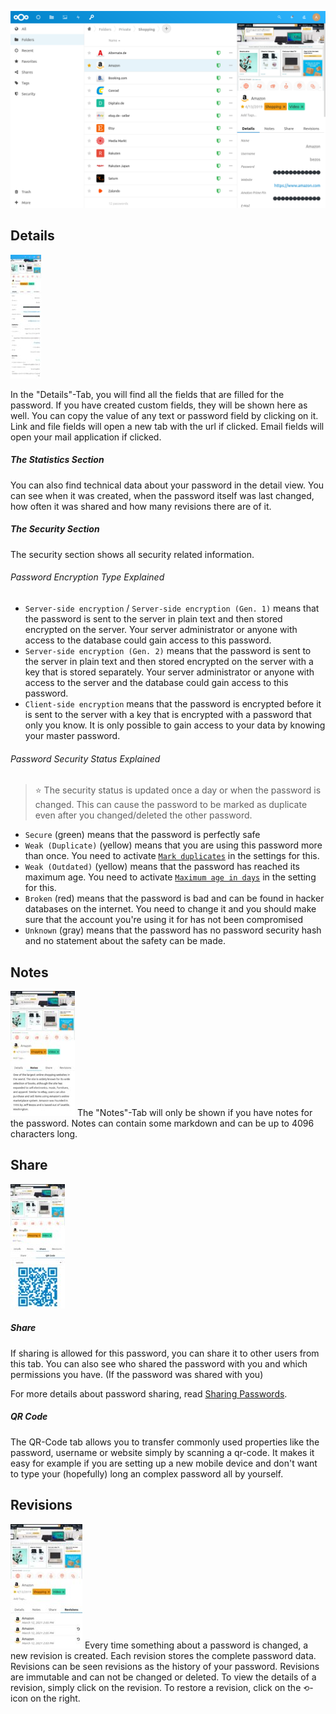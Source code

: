 ![The main section with a password in the detail view at the right](../_files/password-details.png)

## Details
[![The details tab of a password](../_files/_previews/password-details-details.jpg)](../_files/password-details-details.png)

In the "Details"-Tab, you will find all the fields that are filled for the password.
If you have created custom fields, they will be shown here as well.
You can copy the value of any text or password field by clicking on it.
Link and file fields will open a new tab with the url if clicked.
Email fields will open your mail application if clicked.

##### The Statistics Section
You can also find technical data about your password in the detail view.
You can see when it was created, when the password itself was last changed, how often it was shared and how many revisions there are of it.

##### The Security Section
The security section shows all security related information.

###### Password Encryption Type Explained
- `Server-side encryption` / `Server-side encryption (Gen. 1)` means that the password is sent to the server in plain text and then stored encrypted on the server.
  Your server administrator or anyone with access to the database could gain access to this password.
- `Server-side encryption (Gen. 2)` means that the password is sent to the server in plain text and then stored encrypted on the server with a key that is stored separately.
  Your server administrator or anyone with access to the server and the database could gain access to this password.
- `Client-side encryption` means that the password is encrypted before it is sent to the server with a key that is encrypted with a password that only you know.
  It is only possible to gain access to your data by knowing your master password.

###### Password Security Status Explained

> :star: The security status is updated once a day or when the password is changed.
> This can cause the password to be marked as duplicate even after you changed/deleted the other password.

- `Secure` (green) means that the password is perfectly safe
- `Weak (Duplicate)` (yellow) means that you are using this password more than once.
  You need to activate [`Mark duplicates`](../Settings#mark-duplicates) in the settings for this.
- `Weak (Outdated)` (yellow) means that the password has reached its maximum age.
  You need to activate [`Maximum age in days`](../Settings#maximum-age-in-days) in the setting for this.
- `Broken` (red) means that the password is bad and can be found in hacker databases on the internet.
  You need to change it and you should make sure that the account you're using it for has not been compromised
- `Unknown` (gray) means that the password has no password security hash and no statement about the safety can be made.


## Notes
[![The notes tab of a password](../_files/_previews/password-details-notes.jpg)](../_files/password-details-notes.png)
The "Notes"-Tab will only be shown if you have notes for the password.
Notes can contain some markdown and can be up to 4096 characters long.


## Share
[![The sharing tab of a password with a qr code](../_files/_previews/password-details-qrcode.jpg)](../_files/password-details-qrcode.png)

##### Share
If sharing is allowed for this password, you can share it to other users from this tab.
You can also see who shared the password with you and which permissions you have. 
(If the password was shared with you)

For more details about password sharing, read [Sharing Passwords](./Sharing-Passwords). 

##### QR Code
The QR-Code tab allows you to transfer commonly used properties like the password, username or website simply by scanning a qr-code.
It makes it easy for example if you are setting up a new mobile device and don't want to type your (hopefully) long an complex password all by yourself.


## Revisions
[![The revisions tab of a password](../_files/_previews/password-details-revisions.jpg)](../_files/password-details-revisions.png)
Every time something about a password is changed, a new revision is created.
Each revision stores the complete password data.
Revisions can be seen revisions as the history of your password.
Revisions are immutable and can not be changed or deleted.
To view the details of a revision, simply click on the revision.
To restore a revision, click on the `⟲`-icon on the right.